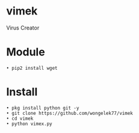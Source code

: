 # vimek
Virus Creator
# Module
```
• pip2 install wget
```
# Install
```
• pkg install python git -y
• git clone https://github.com/wongelek77/vimek
• cd vimek
• python vimex.py
```

